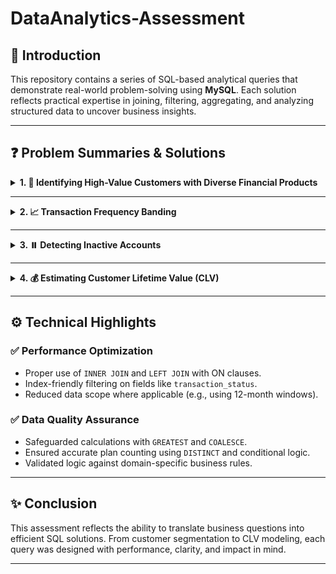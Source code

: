 # DataAnalytics-Assessment

## 🧾 Introduction

This repository contains a series of SQL-based analytical queries that demonstrate real-world problem-solving using **MySQL**. Each solution reflects practical expertise in joining, filtering, aggregating, and analyzing structured data to uncover business insights.

---

## ❓ Problem Summaries & Solutions

<details>
<summary><strong>1. 🏦 Identifying High-Value Customers with Diverse Financial Products</strong></summary>

**🔍 Objective**  
Identify users who own both savings and investment products, and evaluate their total deposits.

**🛠️ Strategy**
- Used `COUNT(DISTINCT CASE WHEN ...)` for separate counts of savings vs. investment plans.
- Aggregated `confirmed_amount` (converted from kobo to naira).
- Filtered to include only active, non-deleted plans with successful transactions.
- Applied `LEFT JOIN` to capture plans with or without transaction records.

**⚠️ Challenges Addressed**
- Switched from simple count to conditional aggregation for accuracy.
- Prevented overcounting by using `DISTINCT` on plan IDs.
- Ensured currency consistency with unit conversion logic.

</details>

---

<details>
<summary><strong>2. 📈 Transaction Frequency Banding</strong></summary>

**🔍 Objective**  
Group customers into tiers (Low, Medium, High) based on average monthly transaction activity over the past year.

**🛠️ Strategy**
- Used a CTE to calculate total successful transactions and active months per user.
- Limited to the **last 12 months** for recency.
- Computed average monthly transactions and applied thresholds for frequency tiers.
- Grouped by month using `DATE_FORMAT` for year-month accuracy.

**⚠️ Challenges Addressed**
- Replaced subqueries with a cleaner CTE structure.
- Introduced `GREATEST(..., 1)` to avoid divide-by-zero for new users.
- Accounted for multiple transactions within the same month.

</details>

---

<details>
<summary><strong>3. ⏸️ Detecting Inactive Accounts</strong></summary>

**🔍 Objective**  
Highlight active savings or investment accounts with no transaction in the past 365 days.

**🛠️ Strategy**
- Filtered for active (`status_id = 1`) and undeleted plans.
- Used `LEFT JOIN` to connect plans with successful transactions.
- Calculated last transaction date using `MAX(...)` and days since last activity via `DATEDIFF`.
- Applied `HAVING` to detect accounts with NULL or old transactions.

**⚠️ Challenges Addressed**
- Initially excluded accounts with no transactions—corrected with `HAVING last_transaction_date IS NULL`.
- Ensured alignment with business rules for “active accounts”.

</details>

---

<details>
<summary><strong>4. 💰 Estimating Customer Lifetime Value (CLV)</strong></summary>

**🔍 Objective**  
Estimate long-term customer value based on tenure and financial contributions.

**🛠️ Strategy**
- Measured account age in months using `TIMESTAMPDIFF`.
- Counted successful transactions and summed confirmed amounts.
- Applied this CLV formula:  
  `(Transactions / Tenure Months) × 12 × (0.1% of Total Amount)`
- Rounded and formatted for presentation.

**⚠️ Challenges Addressed**
- Fixed early syntax issues with date functions.
- Used `GREATEST(..., 1)` to avoid division errors.
- Handled null transaction values using `COALESCE`.

</details>

---

## ⚙️ Technical Highlights

### ✅ Performance Optimization
- Proper use of `INNER JOIN` and `LEFT JOIN` with ON clauses.
- Index-friendly filtering on fields like `transaction_status`.
- Reduced data scope where applicable (e.g., using 12-month windows).

### ✅ Data Quality Assurance
- Safeguarded calculations with `GREATEST` and `COALESCE`.
- Ensured accurate plan counting using `DISTINCT` and conditional logic.
- Validated logic against domain-specific business rules.

---

## ✨ Conclusion

This assessment reflects the ability to translate business questions into efficient SQL solutions. From customer segmentation to CLV modeling, each query was designed with performance, clarity, and impact in mind.

---
